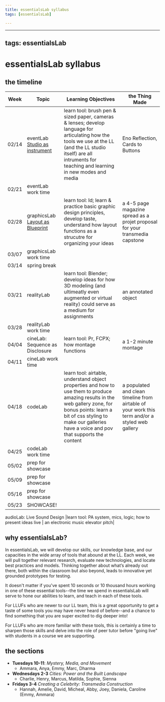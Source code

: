 ```yaml
---
title: essentialsLab syllabus
tags: [essentialsLab]

---
```


---
tags: essentialsLab
---

# essentialsLab syllabus

## the timeline
| Week | Topic | Learning Objectives | the Thing Made | 
| ---- | ---- | ---- | ---- | 
| 02/14 | eventLab [Studio as instrument](/LG7Y0yhkRVqHF_HPQjtEVQ)  |learn tool: brush pen & sized paper, cameras & lenses; develop language for articulating how the tools we use at the LL (and the LL studio itself) are all intruments for teaching and learning in new modes and media | Eno Reflection, Cards to Buttons |
|02/21| eventLab work time | | | |
| 02/28 |graphicsLab [Layout as Blueprint](https://hackmd.io/yS3Yq_t_RnWhKnBJ-LLxpw)|learn tool: Id; learn & practice basic graphic design principles, develop taste, understand how layout functions as a strucutre for organizing your ideas  | a 4-5 page magazine spread as a projet proposal for your transmedia capstone | |
| 03/07 | graphicsLab work time | | | |
| 03/14 | spring break | | | |
| 03/21 |realityLab |learn tool: Blender; develop ideas for how 3D modeling (and ultimeatly even augmented or virtual reality) could serve as a medium for assignments    |an annotated object |
| 03/28 | realityLab work time | | |
| 04/04 |cineLab: Sequence as Disclosure|learn tool: Pr, FCPX; how montage functions  |a 1-2 minute montage |
| 04/11 | cineLab work time | | |
| 04/18 |codeLab |learn tool: airtable, understand object properties and how to use them to produce amazing results in the web gallery zone, for bonus points: learn a bit of css styling to make our galleries have a voice and pov that supports the content   |a populated and clean timeline from airtable of your work this term and/or a styled web gallery |
| 04/25 | codeLab work time
| 05/02 |prep for showcase | | |
|05/09 | prep for showcase | | | 
|05/16 | prep for showcase | | |
|05/23 | SHOWCASE! | | |


audioLab: Live Sound Design |learn tool: PA system, mics, logic; how to present ideas live  |  an electronic music elevator pitch|
## why essentialsLab?
In essentialsLab, we will develop our skills, our knowledge base, and our capacities in the wide array of tools that abound at the LL. Each week, we will pull together relevant research, evaluate new technologies, and locate best practices and models. Thinking together about what’s already out there, both within the classroom but also beyond, leads to innovative yet grounded prototypes for testing.

It doesn't matter if you've spent 10 seconds or 10 thousand hours working in one of these essential tools--the time we spend in essentialsLab will serve to hone our abilities to learn, and teach in each of these tools.

For LLUFs who are newer to our LL team, this is a great opportunity to get a taste of some tools you may have never heard of before--and a chance to find something that you are super excited to dig deeper into!

For LLUFs who are more familiar with these tools, this is certainly a time to sharpen those skills and delve into the role of peer tutor before "going live" with students in a course we are supporting.


## the sections
* **Tuesdays 10-11**: *Mystery, Media, and Movement*
    * Ammara, Anya, Emmy, Marc, Dharma
* **Wednesdays 2-3** *Cities: Power and the Built Landscape*
    * Charlie, Henry, Marcus, Matilda, Sophie, Sienna
* **Fridays 3-4** *Creating a Celebrity: Transmedia Construction*
    * Hannah, Amelie, David, Micheal, Abby, Joey, Daniela, Caroline (Emmy, Ammara)

